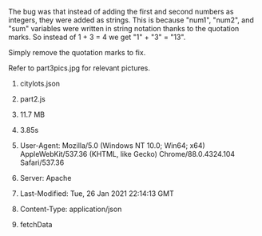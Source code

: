 
The bug was that instead of adding the first and second numbers as integers, they were added as strings. This is because "num1", "num2", and "sum" variables were written in string notation thanks to the quotation marks. So instead of 1 + 3 = 4 we get "1" + "3" = "13".

Simply remove the quotation marks to fix.

Refer to part3pics.jpg for relevant pictures.

1. citylots.json

2. part2.js

3. 11.7 MB

4. 3.85s

5. User-Agent: Mozilla/5.0 (Windows NT 10.0; Win64; x64) AppleWebKit/537.36 (KHTML, like Gecko) Chrome/88.0.4324.104 Safari/537.36

6. Server: Apache

7. Last-Modified: Tue, 26 Jan 2021 22:14:13 GMT

8. Content-Type: application/json

9. fetchData
